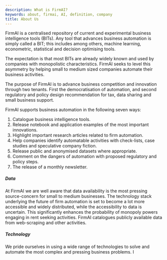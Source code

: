 ```yaml
---
description: What is FirmAI?
keywords: about, firmai, AI, definition, company
title: About Us
---
```


FirmAI is a centralised repository of current and experimental business intelligence tools (BITs). Any tool that advances business automation is simply called a BIT; this includes among others, machine learning, econometric, statistical and decision optimising tools.

The expectation is that most BITs are already widely known and used by companies with monopolistic characteristics. FirmAI seeks to level this asymmetry by helping small to medium sized companies automate their business activities. 

The purpose of FirmAI is to advance business competition and innovation through two tenants. First the democratisation of automation, and second regulatory and policy design recommendation for tax, data sharing and small business support. 

FirmAI supports business automation in the following seven ways:

1. Catalogue business intelligence tools. 
2. Release notebook and application examples of the most important innovations.
3. Highlight important research articles related to firm automation.
4. Help companies identify automatable activities with check-lists, case studies and speculative company fiction.
5. Release public and anonymised datasets where appropriate. 
6. Comment on the dangers of automation with proposed regulatory and policy steps. 
7. The release of a monthly newsletter.


##### Data

At FirmAI we are well aware that data availability is the most pressing source-concern for small to medium businesses. The technology stack underlying the future of firm automation is set to become a lot more accessible and widely distributed, while the accessibility to data is uncertain. This significantly enhances the probability of monopoly powers engaging in rent seeking activities. FirmAI catalogues publicly available data from web-scraping and other activities.

##### Technology

We pride ourselves in using a wide range of technologies to solve and automate the most complex and pressing business problems. I